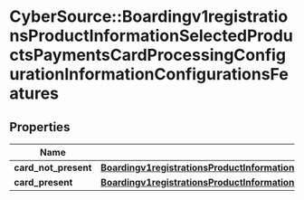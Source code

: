 # CyberSource::Boardingv1registrationsProductInformationSelectedProductsPaymentsCardProcessingConfigurationInformationConfigurationsFeatures

## Properties
Name | Type | Description | Notes
------------ | ------------- | ------------- | -------------
**card_not_present** | [**Boardingv1registrationsProductInformationSelectedProductsPaymentsCardProcessingConfigurationInformationConfigurationsFeaturesCardNotPresent**](Boardingv1registrationsProductInformationSelectedProductsPaymentsCardProcessingConfigurationInformationConfigurationsFeaturesCardNotPresent.md) |  | [optional] 
**card_present** | [**Boardingv1registrationsProductInformationSelectedProductsPaymentsCardProcessingConfigurationInformationConfigurationsFeaturesCardPresent**](Boardingv1registrationsProductInformationSelectedProductsPaymentsCardProcessingConfigurationInformationConfigurationsFeaturesCardPresent.md) |  | [optional] 



